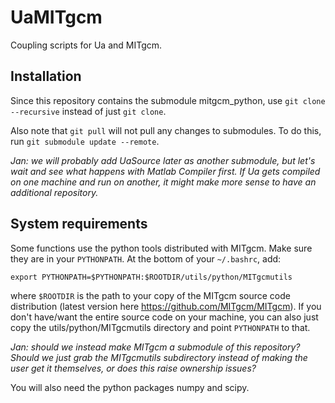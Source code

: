 # UaMITgcm
Coupling scripts for Ua and MITgcm.

## Installation

Since this repository contains the submodule mitgcm_python, use `git clone --recursive` instead of just `git clone`.

Also note that `git pull` will not pull any changes to submodules. To do this, run `git submodule update --remote`.

*Jan: we will probably add UaSource later as another submodule, but let's wait and see what happens with Matlab Compiler first. If Ua gets compiled on one machine and run on another, it might make more sense to have an additional repository.*

## System requirements

Some functions use the python tools distributed with MITgcm. Make sure they are in your `PYTHONPATH`. At the bottom of your `~/.bashrc`, add:

```
export PYTHONPATH=$PYTHONPATH:$ROOTDIR/utils/python/MITgcmutils
```

where `$ROOTDIR` is the path to your copy of the MITgcm source code distribution (latest version here https://github.com/MITgcm/MITgcm). If you don't have/want the entire source code on your machine, you can also just copy the utils/python/MITgcmutils directory and point `PYTHONPATH` to that.

*Jan: should we instead make MITgcm a submodule of this repository? Should we just grab the MITgcmutils subdirectory instead of making the user get it themselves, or does this raise ownership issues?*

You will also need the python packages numpy and scipy.

